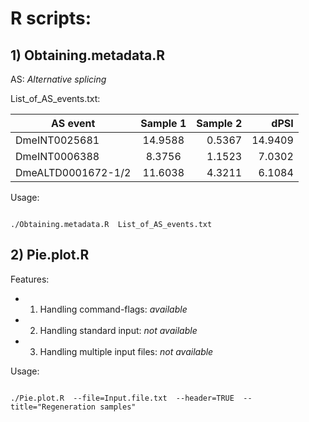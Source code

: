# R scripts:

## 1) Obtaining.metadata.R

AS: *Alternative splicing*

List_of_AS_events.txt:

| AS event   |     Sample 1     |  Sample 2 |  dPSI  |
|----------|:-------------:|------:| ------:|
| DmeINT0025681 | 14.9588 | 0.5367 | 14.9409 |
| DmeINT0006388 | 8.3756 | 1.1523 | 7.0302|
| DmeALTD0001672-1/2 | 11.6038 | 4.3211 | 6.1084 |

Usage:

```{r}

./Obtaining.metadata.R  List_of_AS_events.txt

```

## 2) Pie.plot.R

Features:
* 1) Handling command-flags: *available*
* 2) Handling standard input: *not available*
* 3) Handling multiple input files: *not available*

Usage:

```{r}

./Pie.plot.R  --file=Input.file.txt  --header=TRUE  --title="Regeneration samples"

```
